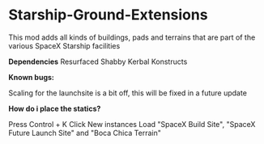 # Starship-Ground-Extensions

This mod adds all kinds of buildings, pads and terrains that are part of the various SpaceX Starship facilities


**Dependencies**
Resurfaced 
Shabby
Kerbal Konstructs

**Known bugs:**

Scaling for the launchsite is a bit off, this will be fixed in a future update



**How do i place the statics?**

Press Control + K 
Click New instances
Load "SpaceX Build Site", "SpaceX Future Launch Site" and "Boca Chica Terrain"
